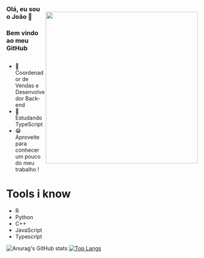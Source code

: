 <img style="margin-top: 40px;" align="right" width="400px" src="https://64.media.tumblr.com/d1c3c440972312cd037af0b041ea3a88/tumblr_pnm8l1DrRK1rgx1dyo1_540.gif">

### Olá, eu sou o João 👋
### Bem vindo ao meu GitHub
##

- 🔭 Coordenador de Vendas e Desenvolvedor Back-end
- 🌱 Estudando TypeScript
- 😁 Aproveite para conhecer um pouco do meu trabalho !
##

# Tools i know

<!--tech stack icons-->
- R
- Python
- C++
- JavaScript
- Typescript


![Anurag's GitHub stats](https://github-readme-stats.vercel.app/api?username=jrijo7&theme=monokai&show_icons=true)
[![Top Langs](https://github-readme-stats.vercel.app/api/top-langs/?username=jrijo7&theme=monokai&show_icons=true&layout=compact)](https://github.com/jrijo7/github-readme-stats)

##

